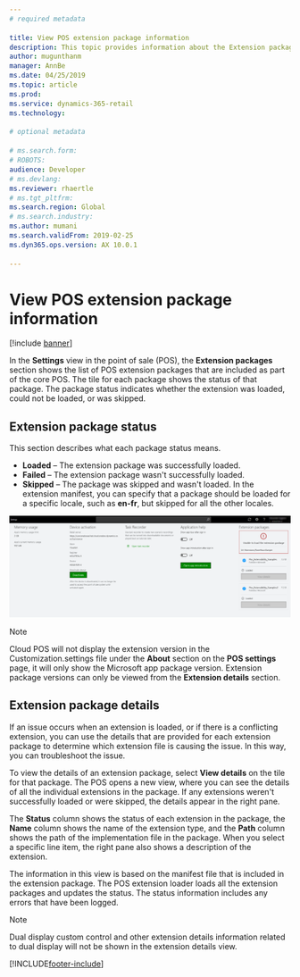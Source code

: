 ```yaml
---
# required metadata

title: View POS extension package information
description: This topic provides information about the Extension packages section of the Settings view in the point of sale (POS). This new section lists the extension packages that are included as part of the core POS, and it lets you view status information and other details.
author: mugunthanm
manager: AnnBe
ms.date: 04/25/2019
ms.topic: article
ms.prod: 
ms.service: dynamics-365-retail
ms.technology: 

# optional metadata

# ms.search.form: 
# ROBOTS: 
audience: Developer
# ms.devlang: 
ms.reviewer: rhaertle
# ms.tgt_pltfrm: 
ms.search.region: Global
# ms.search.industry: 
ms.author: mumani
ms.search.validFrom: 2019-02-25
ms.dyn365.ops.version: AX 10.0.1

---
```


# View POS extension package information


[!include [banner](../includes/banner.md)]




In the **Settings** view in the point of sale (POS), the **Extension packages** section shows the list of POS extension packages that are included as part of the core POS. The tile for each package shows the status of that package. The package status indicates whether the extension was loaded, could not be loaded, or was skipped.

## Extension package status

This section describes what each package status means.

- **Loaded** – The extension package was successfully loaded.
- **Failed** – The extension package wasn't successfully loaded.
- **Skipped** – The package was skipped and wasn't loaded. In the extension manifest, you can specify that a package should be loaded for a specific locale, such as **en-fr**, but skipped for all the other locales.

[![Extension packages section in the POS Settings view](./media/ExtensionPackage.png)](./media/ExtensionPackage.png)

> [!NOTE]
> Cloud POS will not display the extension version in the Customization.settings file under the **About** section on the **POS settings** page, it will only show the Microsoft app package version. Extension package versions can only be viewed from the **Extension details** section.

## Extension package details

If an issue occurs when an extension is loaded, or if there is a conflicting extension, you can use the details that are provided for each extension package to determine which extension file is causing the issue. In this way, you can troubleshoot the issue.

To view the details of an extension package, select **View details** on the tile for that package. The POS opens a new view, where you can see the details of all the individual extensions in the package. If any extensions weren't successfully loaded or were skipped, the details appear in the right pane.

The **Status** column shows the status of each extension in the package, the **Name** column shows the name of the extension type, and the **Path** column shows the path of the implementation file in the package. When you select a specific line item, the right pane also shows a description of the extension.

The information in this view is based on the manifest file that is included in the extension package. The POS extension loader loads all the extension packages and updates the status. The status information includes any errors that have been logged.

> [!NOTE]
> Dual display custom control and other extension details information related to dual display will not be shown in the extension details view.



[!INCLUDE[footer-include](../../includes/footer-banner.md)]